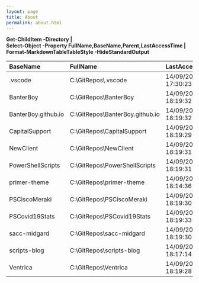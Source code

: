 ```yaml
---
layout: page
title: About
permalink: about.html
---
```


**Get-ChildItem -Directory \|**<br>
**Select-Object -Property FullName,BaseName,Parent,LastAccessTime \|**<br>
**Format-MarkdownTableTableStyle -HideStandardOutput**

|BaseName|FullName|LastAccessTime|Parent|
|:--|:--|:--|:--|
|.vscode|C:\\GitRepos\\.vscode|14/09/2020 17:30:23|C:\\GitRepos|
|BanterBoy|C:\\GitRepos\\BanterBoy|14/09/2020 18:19:32|C:\\GitRepos|
|BanterBoy.github.io|C:\\GitRepos\\BanterBoy.github.io|14/09/2020 18:19:32|C:\\GitRepos|
|CapitalSupport|C:\\GitRepos\\CapitalSupport|14/09/2020 18:19:29|C:\\GitRepos|
|NewClient|C:\\GitRepos\\NewClient|14/09/2020 18:19:31|C:\\GitRepos|
|PowerShellScripts|C:\\GitRepos\\PowerShellScripts|14/09/2020 18:19:31|C:\\GitRepos|
|primer-theme|C:\\GitRepos\\primer-theme|14/09/2020 18:14:36|C:\\GitRepos|
|PSCiscoMeraki|C:\\GitRepos\\PSCiscoMeraki|14/09/2020 18:19:30|C:\\GitRepos|
|PSCovid19Stats|C:\\GitRepos\\PSCovid19Stats|14/09/2020 18:19:33|C:\\GitRepos|
|sacc-midgard|C:\\GitRepos\\sacc-midgard|14/09/2020 18:19:30|C:\\GitRepos|
|scripts-blog|C:\\GitRepos\\scripts-blog|14/09/2020 18:17:14|C:\\GitRepos|
|Ventrica|C:\\GitRepos\\Ventrica|14/09/2020 18:19:28|C:\\GitRepos|


